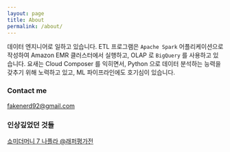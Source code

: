 ```yaml
---
layout: page
title: About
permalink: /about/
---
```


데이터 엔지니어로 일하고 있습니다. ETL 프로그램은 `Apache Spark` 어플리케이션으로 작성하여 Amazon EMR 클러스터에서 실행하고, OLAP 로 `BigQuery` 를 사용하고 있습니다. 요새는 Cloud Composer 를 익히면서, Python 으로 데이터 분석하는 능력을 갖추기 위해 노력하고 있고, ML 파이프라인에도 호기심이 있습니다.

### Contact me

[fakenerd92@gmail.com](mailto:fakenerd92@gmail.com)

### 인상깊었던 것들

[쇼미더머니 7 나플라 @래퍼평가전](https://tv.naver.com/v/3998689)
